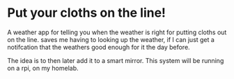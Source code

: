 <h1>Put your cloths on the line!</h1>
<p>A weather app for telling you when the weather is right for putting cloths out on the line. saves me having to looking up the weather, if I can just get a notifcation that the weathers good enough for it the day before.</p>

<p> The idea is to then later add it to a smart mirror. This system will be running on a rpi, on my homelab.  </p>
